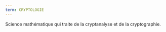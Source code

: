 ```yaml
---
term: CRYPTOLOGIE
---
```


Science mathématique qui traite de la cryptanalyse et de la cryptographie.

